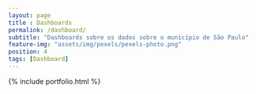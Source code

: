 ```yaml
--- 
layout: page
title : Dashboards
permalink: /dashboard/
subtitle: "Dashboards sobre os dados sobre o município de São Paulo" 
feature-img: "assets/img/pexels/pexels-photo.png"
position: 4
tags: [Dashboard]
---
```


{% include portfolio.html %}
